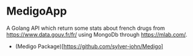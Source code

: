 # MedigoApp

A Golang API which return some stats about french drugs from https://www.data.gouv.fr/fr/ using MongoDb through https://mlab.com/.
- (Medigo Package)[https://github.com/sylver-john/Medigo]
